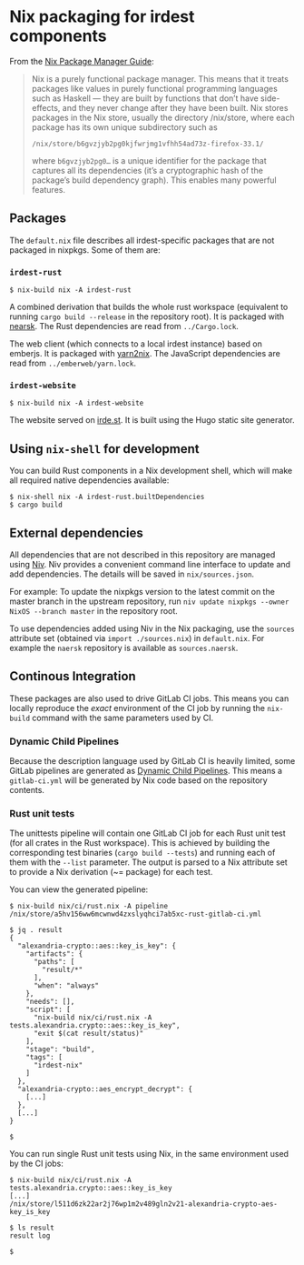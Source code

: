 # Nix packaging for irdest components

From the [Nix Package Manager Guide](https://nixos.org/manual/nix/stable/#ch-about-nix):

> Nix is a purely functional package manager. This means that it treats packages like values in purely functional programming languages such as Haskell — they are built by functions that don’t have side-effects, and they never change after they have been built. Nix stores packages in the Nix store, usually the directory /nix/store, where each package has its own unique subdirectory such as
> ```
> /nix/store/b6gvzjyb2pg0kjfwrjmg1vfhh54ad73z-firefox-33.1/
> ```
> where `b6gvzjyb2pg0…` is a unique identifier for the package that captures all its dependencies (it’s a cryptographic hash of the package’s build dependency graph). This enables many powerful features.

## Packages

The `default.nix` file describes all irdest-specific packages that are not packaged in nixpkgs. Some of them are:

### `irdest-rust`

```
$ nix-build nix -A irdest-rust
```

A combined derivation that builds the whole rust workspace (equivalent to running `cargo build --release` in the repository root). It is packaged with [nearsk](https://github.com/nmattia/naersk/). The Rust dependencies are read from `../Cargo.lock`.

The web client (which connects to a local irdest instance) based on emberjs. It is packaged with [yarn2nix](https://github.com/nix-community/yarn2nix). The JavaScript dependencies are read from `../emberweb/yarn.lock`.

### `irdest-website`

```
$ nix-build nix -A irdest-website
```

The website served on [irde.st](https://irde.st/). It is built using the Hugo static site generator.

## Using `nix-shell` for development

You can build Rust components in a Nix development shell, which will make all required native dependencies available:

```
$ nix-shell nix -A irdest-rust.builtDependencies
$ cargo build
```

## External dependencies

All dependencies that are not described in this repository are managed using [Niv](https://github.com/nmattia/niv). Niv provides a convenient command line interface to update and add dependencies. The details will be saved in `nix/sources.json`.

For example: To update the nixpkgs version to the latest commit on the master branch in the upstream repository, run `niv update nixpkgs --owner NixOS --branch master` in the repository root.

To use dependencies added using Niv in the Nix packaging, use the `sources` attribute set (obtained via `import ./sources.nix`) in `default.nix`. For example the `naersk` repository is available as `sources.naersk`.

## Continous Integration

These packages are also used to drive GitLab CI jobs. This means you can locally reproduce the _exact_ environment of the CI job by running the `nix-build` command with the same parameters used by CI.

### Dynamic Child Pipelines

Because the description language used by GitLab CI is heavily limited, some GitLab pipelines are generated as [Dynamic Child Pipelines](https://docs.gitlab.com/ee/ci/parent_child_pipelines.html#dynamic-child-pipelines). This means a `gitlab-ci.yml` will be generated by Nix code based on the repository contents.

### Rust unit tests

The unittests pipeline will contain one GitLab CI job for each Rust unit test (for all crates in the Rust workspace). This is achieved by building the corresponding test binaries (`cargo build --tests`) and running each of them with the `--list` parameter. The output is parsed to a Nix attribute set to provide a Nix derivation (~= package) for each test.

You can view the generated pipeline:

```
$ nix-build nix/ci/rust.nix -A pipeline
/nix/store/a5hv156ww6mcwnwd4zxslyqhci7ab5xc-rust-gitlab-ci.yml

$ jq . result
{
  "alexandria-crypto::aes::key_is_key": {
    "artifacts": {
      "paths": [
        "result/*"
      ],
      "when": "always"
    },
    "needs": [],
    "script": [
      "nix-build nix/ci/rust.nix -A tests.alexandria.crypto::aes::key_is_key",
      "exit $(cat result/status)"
    ],
    "stage": "build",
    "tags": [
      "irdest-nix"
    ]
  },
  "alexandria-crypto::aes_encrypt_decrypt": {
    [...]
  },
  [...]
}

$
```

You can run single Rust unit tests using Nix, in the same environment used by the CI jobs:

```
$ nix-build nix/ci/rust.nix -A tests.alexandria.crypto::aes::key_is_key
[...]
/nix/store/l511d6zk22ar2j76wp1m2v489gln2v21-alexandria-crypto-aes-key_is_key

$ ls result
result log

$
```
